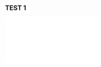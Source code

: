 ## TEST 1
![Stock Indices](file:///C:/Users/kihugusa/OneDrive%20-%20Seton%20Hall%20University/Desktop/Fall%202021/Business%20Intelligence/stockindices.html)

